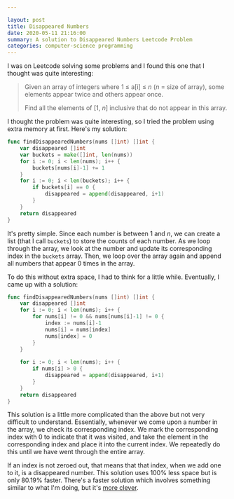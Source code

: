 ```yaml
---

layout: post
title: Disappeared Numbers
date: 2020-05-11 21:16:00
summary: A solution to Disappeared Numbers Leetcode Problem
categories: computer-science programming
---
```


I was on Leetcode solving some problems and I found this one that I thought was quite interesting:

> Given an array of integers where 1 ≤ a[i] ≤ *n* (*n* = size of array), some elements appear twice and others appear once.
>
> Find all the elements of [1, *n*] inclusive that do not appear in this array.



I thought the problem was quite interesting, so I tried the problem using extra memory at first. Here's my solution:

```go
func findDisappearedNumbers(nums []int) []int {
    var disappeared []int
    var buckets = make([]int, len(nums))
    for i := 0; i < len(nums); i++ {
        buckets[nums[i]-1] += 1
    }
    for i := 0; i < len(buckets); i++ {
        if buckets[i] == 0 {
            disappeared = append(disappeared, i+1)
        }
    }
    return disappeared
}

```

It's pretty simple. Since each number is between $1$ and $n$, we can create a list (that I call `buckets`) to store the counts of each number. As we loop through the array, we look at the number and update its corresponding index in the `buckets` array. Then, we loop over the array again and append all numbers that appear $0$ times in the array.

To do this without extra space, I had to think for a little while. Eventually, I came up with a solution:

```go
func findDisappearedNumbers(nums []int) []int {
    var disappeared []int
    for i := 0; i < len(nums); i++ {
        for nums[i] != 0 && nums[nums[i]-1] != 0 {
            index := nums[i]-1
            nums[i] = nums[index]
            nums[index] = 0
        }
    }
    
    for i := 0; i < len(nums); i++ {
        if nums[i] > 0 {
            disappeared = append(disappeared, i+1)
        }
    }
    return disappeared
}
```

This solution is a little more complicated than the above but not very difficult to understand. Essentially, whenever we come upon a number in the array, we check its corresponding index. We mark the corresponding index with $0$ to indicate that it was visited, and take the element in the corresponding index and place it into the current index. We repeatedly do this until we have went through the entire array.

If an index is not zeroed out, that means that that index, when we add one to it, is a disappeared number. This solution uses 100% less space but is only 80.19% faster. There's a faster solution which involves something similar to what I'm doing, but it's [more clever](https://www.youtube.com/watch?v=CTBEcmzLAuA&feature=youtu.be).